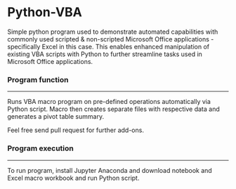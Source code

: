 # Python-VBA

Simple python program used to demonstrate automated capabilities with commonly used scripted & non-scripted Microsoft Office applications - specifically Excel in this case.  This enables enhanced manipulation of existing VBA scripts with Python to further streamline tasks used in Microsoft Office applications.

### Program function
---
Runs VBA macro program on pre-defined operations automatically via Python script.  Macro then creates separate files with respective data and generates a pivot table summary.

Feel free send pull request for further add-ons.

### Program execution
----

To run program, install Jupyter Anaconda and download notebook and Excel macro workbook and run Python script.
